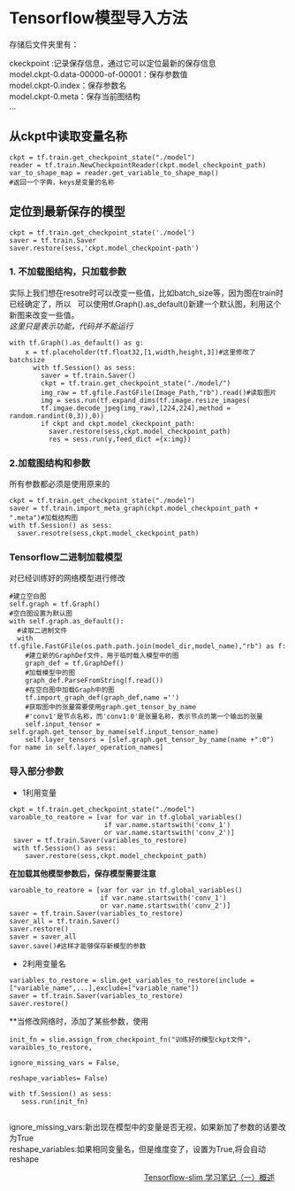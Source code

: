 # Tensorflow模型导入方法
存储后文件夹里有：

  ckeckpoint :记录保存信息，通过它可以定位最新的保存信息  
  model.ckpt-0.data-00000-of-00001：保存参数值  
  model.ckpt-0.index：保存参数名  
  model.ckpt-0.meta：保存当前图结构  
  ...  
  
## 从ckpt中读取变量名称  
```
ckpt = tf.train.get_checkpoint_state("./model")
reader = tf.train.NewCheckpointReader(ckpt.model_checkpoint_path)
var_to_shape_map = reader.get_variable_to_shape_map()
#返回一个字典，keys是变量的名称
```  
## 定位到最新保存的模型  
`ckpt = tf.train.get_checkpoint_state('./model')`  
`saver = tf.train.Saver`  
 `saver.restore(sess,'ckpt.model_checkpoint-path')`  
###  1. 不加载图结构，只加载参数 
实际上我们想在resotre时可以改变一些值，比如batch_size等，因为图在train时已经确定了，所以  
可以使用tf.Graph().as_default()新建一个默认图，利用这个新图来改变一些值。  
*这里只是表示功能，代码并不能运行*    
```
with tf.Graph().as_default() as g:   
    x = tf.placeholder(tf.float32,[1,width,height,3])#这里修改了batchsize  
      with tf.Session() as sess:  
        saver = tf.train.Saver()  
        ckpt = tf.train.get_checkpoint_state("./model/")  
        img_raw = tf.gfile.FastGFile(Image_Path,"rb").read()#读取图片  
        img = sess.run(tf.expand_dims(tf.image.resize_images(  
        tf.imgae.decode_jpeg(img_raw),[224,224],method = random.randint(0,3)),0))  
        if ckpt and ckpt.model_ckeckpoint_path:  
          saver.restore(sess,ckpt.model_checkpoint_path)   
          res = sess.run(y,feed_dict ={x:img}) 
 ```
### 2.加载图结构和参数  
所有参数都必须是使用原来的  
```
ckpt = tf.train.get_checkpoint_state("./model")    
saver = tf.train.import_meta_graph(ckpt.model_checkpoint_path + ".meta")#加载结构图  
with tf.Session() as sess:   
  saver.resotre(sess,ckpt.model_ckeckpoint_path)  
```
### Tensorflow二进制加载模型
对已经训练好的网络模型进行修改  
```
#建立空白图
self.graph = tf.Graph()  
#空白图设置为默认图  
with self.graph.as_default():  
  #读取二进制文件  
  with tf.gfile.FastGFile(os.path.path.join(model_dir,model_name),"rb") as f:  
    #建立新的GraphDef文件，用于临时载入模型中的图  
    graph_def = tf.GraphDef()  
    #加载模型中的图  
    graph_def.ParseFromString(f.read())  
    #在空白图中加载Graph中的图  
    tf.import_graph_def(graph_def,name ='')  
    #获取图中的张量需要使用graph.get_tensor_by_name  
    #'conv1'是节点名称，而'conv1:0'是张量名称，表示节点的第一个输出的张量  
    self.input_tensor = self.graph.get_tensor_by_name(self.input_tensor_name)  
    self.layer_tensors = [slef.graph.get_tensor_by_name(name +":0") for name in self.layer_operation_names]  
 ```
 
### 导入部分参数
* 1利用变量 
```
ckpt = tf.train.get_checkpoint_state("./model")
varoable_to_reatore = [var for var in tf.global_variables()   
                        if var.name.startswith('conv_1')  
                        or var.name.startswith('conv_2')]  
 saver = tf.train.Saver(variables_to_restore)  
 with tf.Session() as sess:
    saver.restore(sess,ckpt.model_checkpoint_path)  
 ```
 **在加载其他模型参数后，保存模型需要注意**
 ```
 varoable_to_reatore = [var for var in tf.global_variables()   
                        if var.name.startswith('conv_1')  
                        or var.name.startswith('conv_2')]  
 saver = tf.train.Saver(variables_to_restore)  
 saver_all = tf.train.Saver()
 saver.restore()  
 saver = saver_all  
 saver.save()#这样才能够保存新模型的参数  
 ```
 * 2利用变量名  
 ```
 variables_to_restore = slim.get_variables_to_restore(include = ["variable_name",...],exclude=["variable_name"])
 saver = tf.train.Saver(variables_to_restore)
 saver.restore()
 ```    
 **当修改网络时，添加了某些参数，使用
 ```
 init_fn = slim.assign_from_checkpoint_fn("训练好的模型ckpt文件"，varaibles_to_restore,  
                                                                ignore_missing_vars = False,
                                                               reshape_variables= False)
                                                               
 with tf.Session() as sess:
    sess.run(init_fn)
                                                               
 ```
 ignore_missing_vars:新出现在模型中的变量是否无视，如果新加了参数的话要改为True  
 reshape_variables:如果相同变量名，但是维度变了，设置为True,将会自动reshape  
 
                                                              
 [Tensorflow-slim 学习笔记（一）概述](https://www.cnblogs.com/bmsl/p/dongbin_bmsl_01.html)
 
                        
        
       
        
    


 
